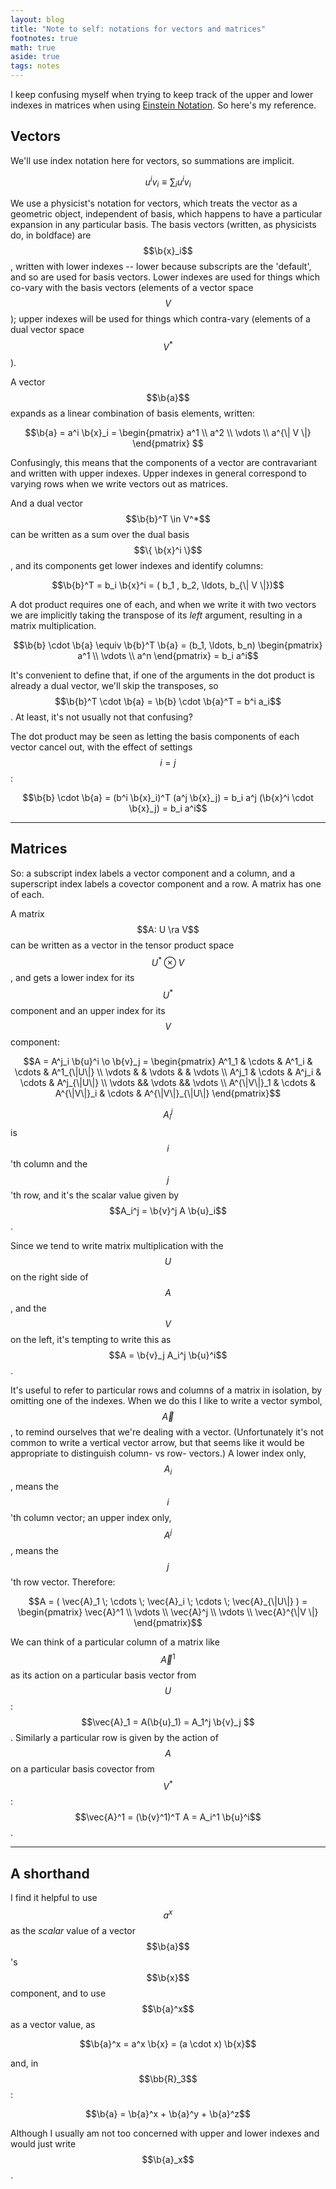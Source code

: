 ```yaml
---
layout: blog
title: "Note to self: notations for vectors and matrices"
footnotes: true
math: true
aside: true
tags: notes
---
```


I keep confusing myself when trying to keep track of the upper and lower indexes in matrices when using [Einstein Notation](Einstein_notation). So here's my reference.

<!--more-->

## Vectors

We'll use index notation here for vectors, so summations are implicit.

$$u^i v_i \equiv \sum_i u^i v_i$$

We use a physicist's notation for vectors, which treats the vector as a geometric object, independent of basis, which happens to have a particular expansion in any particular basis. The basis vectors (written, as physicists do, in boldface) are $$\b{x}_i$$, written with lower indexes -- lower because subscripts are the 'default', and so are used for basis vectors. Lower indexes are used for things which co-vary with the basis vectors (elements of a vector space $$V$$); upper indexes will be used for things which contra-vary (elements of a dual vector space $$V^*$$).

A vector $$\b{a}$$ expands as a linear combination of basis elements, written:

$$\b{a} = a^i \b{x}_i = \begin{pmatrix} a^1 \\ a^2 \\ \vdots \\ a^{\| V \|} \end{pmatrix} $$

Confusingly, this means that the components of a vector are contravariant and written with upper indexes. Upper indexes in general correspond to varying rows when we write vectors out as matrices.

And a dual vector $$\b{b}^T \in V^*$$ can be written as a sum over the dual basis $$\{ \b{x}^i \}$$, and its components get lower indexes and identify columns:

$$\b{b}^T = b_i \b{x}^i = ( b_1 , b_2, \ldots, b_{\| V \|})$$

A dot product requires one of each, and when we write it with two vectors we are implicitly taking the transpose of its _left_ argument, resulting in a matrix multiplication.

$$\b{b} \cdot \b{a} \equiv  \b{b}^T \b{a} = (b_1, \ldots, b_n) \begin{pmatrix} a^1 \\ \vdots \\ a^n \end{pmatrix} = b_i a^i$$

It's convenient to define that, if one of the arguments in the dot product is already a dual vector, we'll skip the transposes, so $$\b{b}^T \cdot \b{a} = \b{b} \cdot \b{a}^T = b^i a_i$$. At least, it's not usually not that confusing?

The dot product may be seen as letting the basis components of each vector cancel out, with the effect of settings $$i=j$$:

$$\b{b} \cdot \b{a} = (b^i \b{x}_i)^T (a^j \b{x}_j) = b_i a^j (\b{x}^i \cdot \b{x}_j) = b_i a^i$$

---------

## Matrices

So: a subscript index labels a vector component and a column, and a superscript index labels a covector component and a row. A matrix has one of each.

A matrix $$A: U \ra V$$ can be written as a vector in the tensor product space $$U^* \otimes V$$, and gets a lower index for its $$U^*$$ component and an upper index for its $$V$$ component:

$$A = A^j_i \b{u}^i \o \b{v}_j = 
\begin{pmatrix} 
A^1_1 & \cdots & A^1_i & \cdots & A^1_{\|U\|} \\ 
\vdots &  & \vdots & & \vdots \\
A^j_1 & \cdots & A^j_i & \cdots & A^j_{\|U\|} \\
\vdots && \vdots && \vdots \\
 A^{\|V\|}_1 & \cdots & A^{\|V\|}_i & \cdots & A^{\|V\|}_{\|U\|} 
 \end{pmatrix}$$

$$A^j_i$$ is $$i$$'th column and the $$j$$'th row, and it's the scalar value given by $$A_i^j = \b{v}^j A \b{u}_i$$.

Since we tend to write matrix multiplication with the $$U$$ on the right side of $$A$$, and the $$V$$ on the left, it's tempting to write this as $$A = \b{v}_j A_i^j \b{u}^i$$.

It's useful to refer to particular rows and columns of a matrix in isolation, by omitting one of the indexes. When we do this I like to write a vector symbol, $$\vec{A}$$, to remind ourselves that we're dealing with a vector. (Unfortunately it's not common to write a vertical vector arrow, but that seems like it would be appropriate to distinguish column- vs row- vectors.) A lower index only, $$A_i$$, means the $$i$$'th column vector; an upper index only, $$A^j$$, means the $$j$$'th row vector. Therefore:

$$A = ( \vec{A}_1 \;  \cdots \; \vec{A}_i \; \cdots \;  \vec{A}_{\|U\|} ) = \begin{pmatrix} \vec{A}^1 \\ \vdots \\ \vec{A}^j \\ \vdots \\ \vec{A}^{\|V \|} \end{pmatrix}$$

We can think of a particular column of a matrix like $$\vec{A}^1$$ as its action on a particular basis vector from $$U$$: $$\vec{A}_1 = A(\b{u}_1) = A_1^j \b{v}_j $$. Similarly a particular row is given by the action of $$A$$ on a particular basis covector from $$V^*$$: $$\vec{A}^1 = (\b{v}^1)^T A = A_i^1 \b{u}^i$$.

-----

## A shorthand

I find it helpful to use $$a^x$$ as the _scalar_ value of a vector $$\b{a}$$'s $$\b{x}$$ component, and to use $$\b{a}^x$$ as a vector value, as

$$\b{a}^x = a^x \b{x} = (a \cdot x) \b{x}$$

and, in $$\bb{R}_3$$:

$$\b{a} = \b{a}^x + \b{a}^y + \b{a}^z$$

Although I usually am not too concerned with upper and lower indexes and would just write $$\b{a}_x$$.